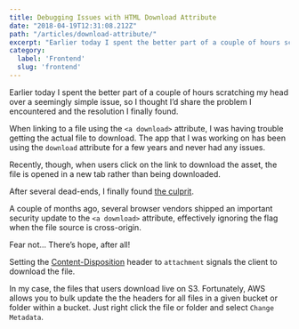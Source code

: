 ```yaml
---
title: Debugging Issues with HTML Download Attribute
date: "2018-04-19T12:31:08.212Z"
path: "/articles/download-attribute/"
excerpt: "Earlier today I spent the better part of a couple of hours scratching my head over a seemingly simple issue, so I thought I’d share the problem I encountered and the resolution I finally found."
category:
  label: 'Frontend'
  slug: 'frontend'
---
```


Earlier today I spent the better part of a couple of hours scratching my head over a seemingly simple issue, so I thought I’d share the problem I encountered and the resolution I finally found.

When linking to a file using the `<a download>` attribute, I was having trouble getting the actual file to download. The app that I was working on has been using the `download` attribute for a few years and never had any issues.

Recently, though, when users click on the link to download the asset, the file is opened in a new tab rather than being downloaded.

After several dead-ends, I finally found [the culprit](https://www.chromestatus.com/feature/4969697975992320).

A couple of months ago, several browser vendors shipped an important security update to the `<a download>` attribute, effectively ignoring the flag when the file source is cross-origin.

Fear not… There’s hope, after all!

Setting the [Content-Disposition](https://developer.mozilla.org/en-US/docs/Web/HTTP/Headers/Content-Disposition) header to `attachment` signals the client to download the file.

In my case, the files that users download live on S3. Fortunately, AWS allows you to bulk update the the headers for all files in a given bucket or folder within a bucket. Just right click the file or folder and select `Change Metadata`.

